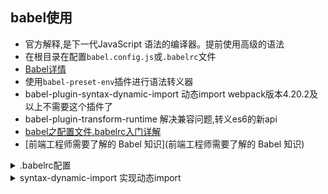 ## babel使用
* 官方解释,是下一代JavaScript 语法的编译器。提前使用高级的语法
* 在根目录在配置`babel.config.js`或`.babelrc`文件
* [Babel详情](https://www.babeljs.cn/docs/configuration)
* 使用`babel-preset-env`插件进行语法转义器
* babel-plugin-syntax-dynamic-import 动态import webpack版本4.20.2及以上不需要这个插件了
* babel-plugin-transform-runtime  解决兼容问题,转义es6的新api
* [babel之配置文件.babelrc入门详解](https://juejin.im/post/5a79adeef265da4e93116430)
* [前端工程师需要了解的 Babel 知识](前端工程师需要了解的 Babel 知识)

<details>
<summary>.babelrc配置</summary>

```
{
  "presets": [ // babel-preset-env 语法转义器
    [
      "env",
      {
        "loose": true,
        "modules": false,
        "targets": {
          "browsers": ["> 1%", "last 2 versions", "not ie <= 8"]
        }
      }
    ],
    "stage-2"
  ],
  "plugins": ["transform-vue-jsx"], //插件
  "env": {
    "utils": {
      "presets": [
        [
          "env",
          {
            "loose": true,
            "modules": "commonjs",
            "targets": {
              "browsers": ["> 1%", "last 2 versions", "not ie <= 8"]
            }
          }
        ]
      ],
      "plugins": [
        ["module-resolver", { //模块解析插件
          "root": ["ycloud-ui"],
          "alias": {
            "ycloud-ui/src": "ycloud-ui/lib"
          }
        }]
      ]
    },
    "test": {
      "plugins": ["istanbul"] //instanbul是一个用来测试转码后代码的工具
    }
  }
}

```
</details>

<details>
<summary>syntax-dynamic-import 实现动态import</summary>

```
function nDate() {
  import('moment').then(function(moment) {
    console.log(moment.default().format());
  }).catch(function(err) {
    console.log('Failed to load moment', err);
  });
}
```
</details>

